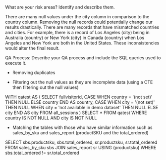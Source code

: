 What are your risk areas? Identify and describe them.

There are many null values under the city column in comparison to the country column. Removing the null records could potentially change our results drastically.
There are many records that have mismatched countries and cities. For example, there is a record of Los Angeles (city) being in Australia (country) or New York (city) in Canada (country) when Los Angeles and New York are both in the United States.
These inconsistencies would alter the final result.

QA Process:
Describe your QA process and include the SQL queries used to execute it.

- Removing duplicates



- Filtering out the null values as they are incomplete data (using a CTE then filtering out the null values)

WITH qatest AS
(
SELECT 
	fullvisitorid,
	CASE 
	WHEN country = '(not set)' THEN NULL
	ELSE country
	END AS country,
	CASE 
	WHEN city = '(not set)' THEN NULL
	WHEN city = 'not available in demo dataset' THEN NULL
	ELSE city
	END AS city
FROM all_sessions
)
SELECT *
FROM qatest
WHERE country IS NOT NULL
AND city IS NOT NULL
  
- Matching the tables with those who have similar information such as sales_by_sku and sales_report (productSKU and the total_ordered)

SELECT sbs.productsku, sbs.total_ordered, sr.productsku, sr.total_ordered
FROM sales_by_sku sbs
JOIN sales_report sr USING (productsku)
WHERE sbs.total_ordered != sr.total_ordered
